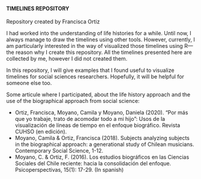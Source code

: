 
#### TIMELINES REPOSITORY

Repository created by Francisca Ortiz

I had worked into the understanding of life histories for a while. Until now, I always manage to draw the timelines using other tools. However, currently, I am particularly interested in the way of visualized those timelines using R—the reason why I create this repository. All the timelines presented here are collected by me, however I did not created them. 

In this repository, I will give examples that I found useful to visualize timelines for social sciences researchers. Hopefully, it will be helpful for someone else too. 

Some articule where I participated, about the life history approach and the use of the biographical approach from social science:
  -  Ortiz, Francisca, Moyano, Camila y Moyano, Daniela (2020). “Por más que yo trabaje, trato de acomodar todo a mi hijo”: Usos de la visualización de líneas de tiempo en el enfoque biográfico. Revista CUHSO (en edición).
  - Moyano, Camila & Ortiz, Francisca (2018). Subjects analyzing subjects in the biographical approach: a generational study of Chilean musicians. Contemporary Social Science, 1-12. 
  - Moyano, C. & Ortiz, F. (2016). Los estudios biográficos en las Ciencias Sociales del Chile reciente: hacia la consolidación del enfoque. Psicoperspectivas, 15(1): 17-29. (In spanish)


